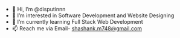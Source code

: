 - 👋 Hi, I’m @disputinnn
- 👀 I’m interested in Software Development and Website Designing 
- 🌱 I’m currently learning Full Stack Web Development
- 📫 Reach me via Email- shashank.m748@gmail.com
